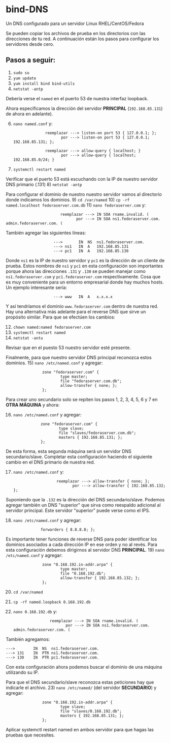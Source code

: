# bind-DNS
Un DNS configurado para un servidor Linux RHEL/CentOS/Fedora

Se pueden copiar los archivos de prueba en los directorios con las direcciones de tu red. A continuación están los pasos para configurar los servidores desde cero.

## Pasos a seguir:

1) `sudo su`
2) `yum update`
3) `yum install bind bind-utils`
5) `netstat -antp`

Debería verse el `named` en el puerto 53 de nuestra interfaz loopback.

Ahora especificamos la dirección del servidor **PRINCIPAL** (`192.168.85.131`) de ahora en adelante).

6) `nano named.conf` y:
   
                     reemplazar ---> listen-on port 53 { 127.0.0.1; };
                            por ---> listen-on port 53 { 127.0.0.1; 192.168.85.131; };

                     reemplazar ---> allow-query { localhost; }
                            por ---> allow-query { localhost; 192.168.85.0/24; }

7) `systemctl restart named`

Verificar que el puerto 53 está escuchando con la IP de nuestro servidor DNS primario (.131)
8) `netstat -antp`

Para configurar el dominio de nuestro nuestro servidor vamos al directorio donde indicamos los dominios.
9) `cd /var/named`
10) `cp -rf named.localhost fedoraserver.com.db`
11) `nano fedoraserver.com` y:

                            reemplazar ---> IN SOA rname.invalid. (
                                   por ---> IN SOA ns1.fedoraserver.com. admin.fedoraserver.com. (

También agregar las siguientes líneas:

                         --->    	IN	NS	ns1.fedoraserver.com.
                         ---> ns1	IN	A	192.168.85.131 
                         ---> pc1	IN	A	192.168.85.130

Donde `ns1` es la IP de nuestro servidor y `pc1` es la dirección de un cliente de prueba. Estos nombres de `ns1` y `pc1` en esta configuración son importantes porque ahora las direcciones `.131` y `.130` se pueden manejar como `ns1.fedoraserver.com` y `pc1.fedoraserver.com` respectivamente. Cosa que es muy conveniente para un entorno empresarial donde hay muchos hosts. Un ejemplo interesante sería:

                         ---> www	IN	A	x.x.x.x

Y así tendríamos el dominio `www.fedoraserver.com` dentro de nuestra red. Hay una alternativa más adelante para el reverse DNS que sirve un propósito similar. Para que se efectúen los cambios:

12) `chown named:named fedoraserver.com`
13) `systemctl restart named`
14) `netstat -antu`

Revisar que en el puesto 53 nuestro servidor esté presente.

Finalmente, para que nuestro servidor DNS principal reconozca estos dominios.
15) `nano /etc/named.conf` y agregar:

 					zone "fedoraserver.com" {
        					type master;
        					file "fedoraserver.com.db";
        					allow-transfer { none; };
					};

Para crear uno secundario solo se repiten los pasos 1, 2, 3, 4, 5, 6 y 7 en **OTRA MÁQUINA** y ahora:

16) `nano /etc/named.conf` y agregar:

 					zone "fedoraserver.com" {
        					type slave;
        					file "slaves/fedoraserver.com.db";
        					masters { 192.168.85.131; };
					};

De esta forma, esta segunda máquina será un servidor DNS secundario/slave. Completar esta configuración haciendo el siguiente cambio en el DNS primario de nuestra red.

17) `nano /etc/named.conf` y:

                           reemplazar ---> allow-transfer { none; };
                                  por ---> allow-transfer { 192.168.85.132; };

Suponiendo que la `.132` es la dirección del DNS secundario/slave. Podemos agregar también un DNS "superior" que sirva como reespaldo adicional al servidor principal. Este servidor "superior" puede verse como el IPS.

18) `nano /etc/named.conf` y agregar:
    
					forwarders { 8.8.8.8; };

Es importante tener funciones de reverse DNS para poder identificar los dominios asociados a cada dirección IP en ese orden y no al revés. Para esta configuración debemos dirigirnos al servidor DNS **PRINCIPAL**.
19) `nano /etc/named.conf` y agregar:

 					zone "0.168.192.in-addr.arpa" {
        					type master;
        					file "0.168.192.db";
        					allow-transfer { 192.168.85.132; };
					};
20) `cd /var/named`
21) `cp -rf named.loopback 0.168.192.db`
22) `nano 0.168.192.db` y:

                        reemplazar ---> IN SOA rname.invalid. (
                               por ---> IN SOA ns1.fedoraserver.com. admin.fedoraserver.com. (

También agregamos:

	--->    	IN	NS	ns1.fedoraserver.com.
	---> 131	IN	PTR	ns1.fedoraserver.com.
	---> 130	IN	PTR	pc1.fedoraserver.com.

Con esta configuración ahora podemos buscar el dominio de una máquina utilizando su IP.

Para que el DNS secundario/slave reconozca estas peticiones hay que indicarle el archivo. 
23) `nano /etc/named/` (del servidor **SECUNDARIO**) y agregar:

 					zone "0.168.192.in-addr.arpa" {
        					type slave;
        					file "slaves/0.168.192.db";
        					masters { 192.168.85.131; };
					};

Aplicar systemctl restart named en ambos servidor para que hagas las pruebas que necesites.
